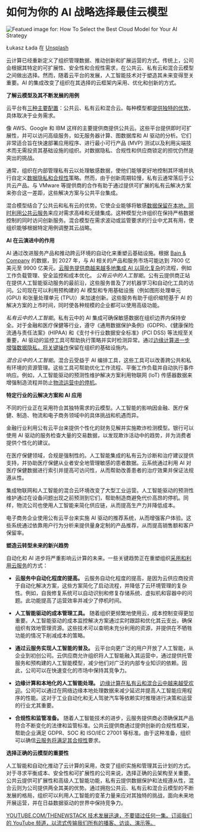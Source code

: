 # 如何为你的 AI 战略选择最佳云模型
![Featued image for: How To Select the Best Cloud Model for Your AI Strategy](https://cdn.thenewstack.io/media/2025/03/e3bced29-lukasz-lada-ltwffvi1rxq-unsplash-1024x683.jpg)

Łukasz Łada 在 [Unsplash](https://unsplash.com/photos/sea-of-clouds-LtWFFVi1RXQ?utm_content=creditCopyText&utm_medium=referral&utm_source=unsplash)

云计算已经重新定义了组织管理数据、推动创新和扩展运营的方式。传统上，公司会根据其特定的可扩展性、安全性和合规性需求，在公共云、私有云和混合云模型之间做出选择。然而，随着云平台的发展，人工智能技术对于塑造其未来变得至关重要。AI 的集成改变了组织在其选择的云框架内采用、优化和创新的方式。

**了解云模型及其不断发展的用例**

云平台有[三种主要配置](https://azure.microsoft.com/en-us/resources/cloud-computing-dictionary/what-are-private-public-hybrid-clouds)：公共云、私有云和混合云。每种模型都[提供独特的优势](https://www.techtarget.com/searchcloudcomputing/feature/Public-cloud-vs-private-cloud-Key-benefits-and-differences)，具体取决于业务需求。

像 AWS、Google 和 IBM 这样的主要提供商提供公共云。这些平台提供即时可扩展性，并可以访问高级服务，如无服务器计算、图数据库和 AI 驱动的分析。它们非常适合旨在快速部署应用程序、进行最小可行产品 (MVP) 测试以及利用尖端技术而无需投资其基础设施的组织。对数据隐私、合规性和供应商锁定的担忧仍然是突出的挑战。

通常，组织在内部管理私有云以处理敏感数据，使他们能够更好地控制其环境并执行自定义[数据隐私和合规性](https://thenewstack.io/building-privacy-aware-ai-software-with-vector-databases/)策略。然而，由于创新周期较慢，私有云通常落后于公共云产品。与 VMware 等提供商的合作有助于通过提供可扩展的私有云解决方案来弥合这一差距，这些解决方案与公共平台集成。

混合模型结合了公共云和私有云的优势。它使企业能够将敏感[数据保留在本地，同时利用公共云服务](https://thenewstack.io/cloudflare-brings-stateful-data-support-to-cdn-platform/)来应对需求高峰和无缝集成。这种模型允许组织在保持严格数据控制的同时访问创新服务。混合模型在需求波动或监管要求的行业中尤其有用，使组织能够根据特定用例调整其云战略。

**AI 在云演进中的作用**

AI 通过改进服务产品和推动跨云环境的自动化来重塑云基础设施。根据 [Bain & Company](https://www.bain.com/insights/ais-trillion-dollar-opportunity-tech-report-2024) 的数据，到 2027 年，与 AI 相关的产品和服务市场可能达到 7800 亿美元至 9900 亿美元。[云服务提供商越来越多地集成 AI 以简化复杂](https://thenewstack.io/database-scalability-and-the-giant-flea-a-lesson-in-complexity/)的流程，例如工作负载管理、安全监控和成本优化。
*公有云中的人工智能*。公有云提供商正站在提供人工智能驱动服务的最前沿，这些服务普及了对机器学习和自动化工具的访问。公司现在可以利用预构建的 AI 模型和专用基础设施（例如图形处理单元 (GPU) 和张量处理单元 (TPU)）来加速创新。这些服务有助于组织缩短基于 AI 的解决方案的上市时间，同时使各种规模的企业都可以使用高级功能。

*私有云中的人工智能*。私有云中的 AI 集成可确保敏感数据在组织边界内保持安全。对于金融和医疗保健等行业，遵守《通用数据保护条例》(GDPR)、《健康保险流通与责任法案》(HIPAA) 和《支付卡行业数据安全标准》(PCI DSS) 等法规至关重要，AI 驱动的监控工具可帮助执行策略并实时检测异常。通过[边缘计算进一步增强数据隐私，将关键操作](https://thenewstack.io/kubeedge-extends-cloud-native-beyond-the-data-center/)保留在组织的基础设施内。

*混合云中的人工智能*。混合云受益于 AI 编排工具，这些工具可以改善跨公共和私有环境的资源管理。这些工具可帮助优化工作流程、平衡工作负载并自动执行事件响应。例如，人工智能驱动的预测性维护解决方案利用物联网 (IoT) 传感器数据来增强制造流程并防止[物流运营中的停机](https://thenewstack.io/defining-low-data-loss-downtime-tolerances-in-kubernetes/)。

**特定行业的云解决方案和 AI 应用**

不同的行业正在采用符合其独特需求的云模型。人工智能的影响因金融、医疗保健、制造、物流和电子商务领域中的具体挑战和机遇而异。

金融行业利用公有云平台来提供个性化的财务见解并实施欺诈检测模型。银行可以使用 AI 驱动的服务检查大量的交易数据，以发现欺诈活动中的趋势，并为消费者提供个性化的建议。

在医疗保健领域，合规是强制性的。人工智能集成的私有云为诊断和治疗建议提供支持，并协助医疗保健从业者安全地管理敏感的患者数据。云系统通过利用 AI 对医疗保健数据进行索引并提高可访问性，从而帮助改善患者的治疗效果并保证法规遵从性。

集成物联网和人工智能的混合云环境改变了大型工业运营。人工智能驱动的预测性维护通过在设备问题出现之前预测到它们，帮助制造商避免代价高昂的停机。同样，物流公司也使用人工智能来简化供应链，从而提高生产力并降低成本。

电子商务企业使用公有云平台来实施 AI 驱动的推荐系统，从而增强客户体验。这些系统通过依靠用户行为分析来提供量身定制的产品推荐，从而提高销售额和客户保留率。

**塑造云转型未来的新兴趋势**

自动化和 AI 进步将严重影响云计算的未来。一些关键趋势正在重塑组织[采用和利用云服务](https://thenewstack.io/pros-and-cons-of-cloud-native-to-consider-before-adoption/)的方式：
* **云服务中自动化程度的提高。** 云服务自动化程度的提高，是因为云供应商投资于自动化解决方案，这些方案简化了启动流程，并降低了云环境管理的复杂性。例如，自我修复系统可以自动识别和修复存储系统、虚拟机和容器中的问题。此功能提高了运营效率并减少了停机时间。

* **人工智能驱动的成本管理工具。** 随着组织更频繁地使用云，成本控制变得更加重要。人工智能驱动的成本监控解决方案通过实时跟踪和优化其云支出，确保组织有效地管理资源。这些技术可以查明未充分利用的资源，并提供在不牺牲功能的情况下削减成本的策略。

* **通过云服务实现人工智能的普及。** 云平台向更广泛的用户开放了人工智能，从企业到初创公司。云供应商允许组织将人工智能融入其运营中，通过提供托管服务和预构建的人工智能模型，减少他们对广泛的内部专业知识的依赖。因此，公司可以在快速变化的市场中保持其竞争力。

* **边缘计算和本地化的人工智能处理。** [边缘计算在私有云和混合云中越来越受欢迎](https://thenewstack.io/on-premises-comeback-cloud-is-just-one-side-of-the-story/)。公司可以通过在网络边缘本地处理数据来减少延迟并提高人工智能应用程序的性能。这对于工业自动化和无人驾驶汽车等依赖实时推理进行决策和运营的行业尤其重要。

* **合规性和监管准备。** 随着人工智能技术的进步，云服务提供商必须确保其产品符合不断变化的法律和监管标准。公共云提供商通过提供创新的合规性框架，帮助企业满足 GDPR、SOC 和 ISO/IEC 27001 等标准。由于这种准备，组织可以确信[云服务将满足其合规性](https://thenewstack.io/finops-the-why-what-and-how/)要求。

**选择正确的云模型的重要性**

人工智能和自动化推动了云计算的采用，改变了组织实施和管理其云计划的方式。对于寻求平衡成本、安全性和可扩展性的公司来说，选择正确的云架构至关重要。公共云提供可扩展性和高级人工智能功能，私有云提供数据保护和法规遵从性，混合云则为公司提供两全其美的优势。通过拥抱公共云、私有云和混合云模型的不断发展的格局，组织可以利用人工智能的变革力量来应对其独特的挑战，面向未来地开展运营，并在日益数据驱动的世界中保持竞争力。

[
YOUTUBE.COM/THENEWSTACK
技术发展迅速，不要错过任何一集。订阅我们的 YouTube
频道，以流式传输我们所有的播客、访谈、演示等。
](https://youtube.com/thenewstack?sub_confirmation=1)